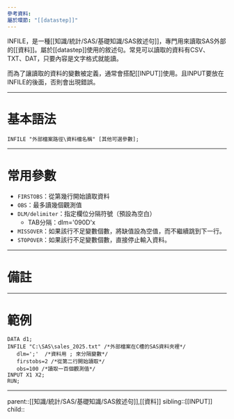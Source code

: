 ```yaml
---
參考資料: 
屬於環節: "[[datastep]]"
---
```

INFILE，是一種[[知識/統計/SAS/基礎知識/SAS敘述句]]，專門用來讀取SAS外部的[[資料]]。屬於[[datastep]]使用的敘述句。常見可以讀取的資料有CSV、TXT、DAT，只要內容是文字格式就能讀。

而為了讓讀取的資料的變數被定義，通常會搭配[[INPUT]]使用。且INPUT要放在INFILE的後面，否則會出現錯誤。
- - -
# 基本語法
```SAS
INFILE "外部檔案路徑\資料檔名稱" [其他可選參數];
```
- - -
# 常用參數
- `FIRSTOBS`：從第幾行開始讀取資料
- `OBS`：最多讀幾個觀測值
- `DLM/delimiter`：指定欄位分隔符號（預設為空白）
	- TAB分隔：dlm='090D'x
- `MISSOVER`：如果該行不足變數個數，將缺值設為空值，而不繼續跳到下一行。
- `STOPOVER`：如果該行不足變數個數，直接停止輸入資料。
- - -
# 備註

- - -
# 範例
```SAS
DATA d1;
INFILE "C:\SAS\sales_2025.txt" /*外部檔案在C槽的SAS資料夾裡*/
   dlm=';'  /*資料用 ; 來分隔變數*/
   firstobs=2 /*從第二行開始讀取*/
   obs=100 /*讀取一百個觀測值*/
INPUT X1 X2;
RUN;
```
- - -
parent::[[知識/統計/SAS/基礎知識/SAS敘述句]],[[資料]]
sibling::[[INPUT]]
child::